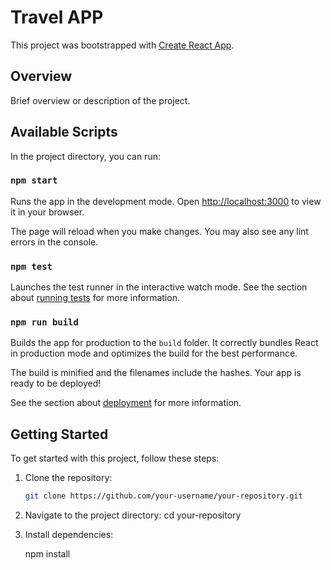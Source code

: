# Travel APP

This project was bootstrapped with [Create React App](https://github.com/facebook/create-react-app).

## Overview

Brief overview or description of the project.

## Available Scripts

In the project directory, you can run:

### `npm start`

Runs the app in the development mode.
Open [http://localhost:3000](http://localhost:3000) to view it in your browser.

The page will reload when you make changes.
You may also see any lint errors in the console.

### `npm test`

Launches the test runner in the interactive watch mode.
See the section about [running tests](https://facebook.github.io/create-react-app/docs/running-tests) for more information.

### `npm run build`

Builds the app for production to the `build` folder.
It correctly bundles React in production mode and optimizes the build for the best performance.

The build is minified and the filenames include the hashes.
Your app is ready to be deployed!

See the section about [deployment](https://facebook.github.io/create-react-app/docs/deployment) for more information.

## Getting Started



To get started with this project, follow these steps:

1. Clone the repository:

   ```bash
   git clone https://github.com/your-username/your-repository.git
2. Navigate to the project directory:
   cd your-repository
3. Install dependencies:


   npm install

